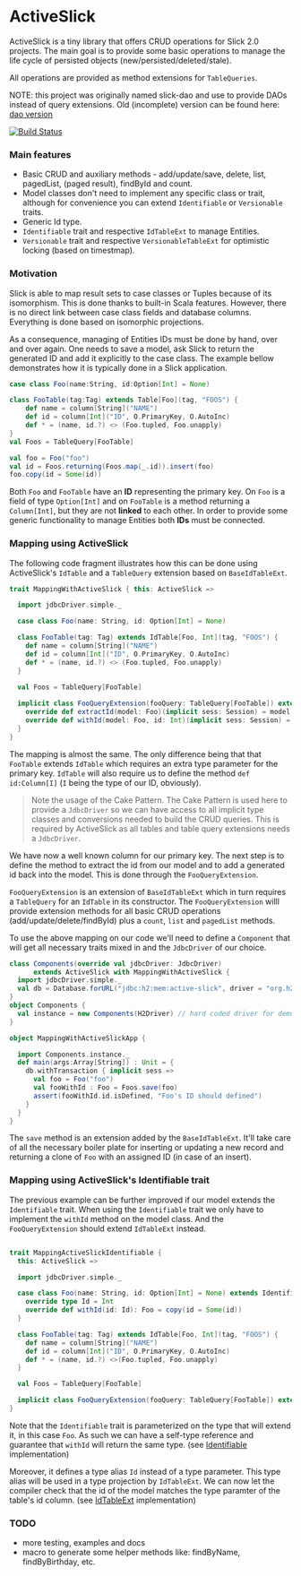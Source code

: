 # ActiveSlick

ActiveSlick is a tiny library that offers CRUD operations for Slick 2.0 projects. The main goal is to provide some basic operations to manage the life cycle of persisted objects (new/persisted/deleted/stale).

All operations are provided as method extensions for `TableQueries`. 

NOTE: this project was originally named slick-dao and use to provide DAOs instead of query extensions.
Old (incomplete) version can be found here: [dao version](https://github.com/strongtyped/active-slick/tree/dao-active-record)

[![Build Status](https://travis-ci.org/strongtyped/active-slick.svg?branch=develop)](https://travis-ci.org/strongtyped/active-slick)

### Main features
- Basic CRUD and auxiliary methods - add/update/save, delete, list, pagedList, (paged result), findById and count.
- Model classes don't need to implement any specific class or trait,
  although for convenience you can extend `Identifiable` or `Versionable` traits.  
- Generic Id type. 
- `Identifiable` trait and respective `IdTableExt` to manage Entities.
- `Versionable` trait and respective `VersionableTableExt` for optimistic locking (based on timestmap).


### Motivation

Slick is able to map result sets to case classes or Tuples because of its isomorphism. This is done thanks to built-in Scala features. However, there is no direct link between case class fields and database columns. Everything is done based on isomorphic projections.

As a consequence, managing of Entities IDs must be done by hand, over and over again. One needs to save a model, ask Slick to return the generated ID and add it explicitly to the case class.  The example bellow demonstrates how it is typically done in a Slick application.  

```scala
case class Foo(name:String, id:Option[Int] = None)

class FooTable(tag:Tag) extends Table[Foo](tag, "FOOS") {
    def name = column[String]("NAME")
    def id = column[Int]("ID", O.PrimaryKey, O.AutoInc)
    def * = (name, id.?) <> (Foo.tupled, Foo.unapply)
}
val Foos = TableQuery[FooTable]

val foo = Foo("foo")
val id = Foos.returning(Foos.map(_.id)).insert(foo)
foo.copy(id = Some(id))
```

Both `Foo` and `FooTable` have an **ID** representing the primary key. On `Foo` is a field of type `Option[Int]` and on `FooTable` is a method returning a `Column[Int]`, but they are not **linked** to each other. In order to provide some generic functionality to manage Entities both **IDs** must be connected.

### Mapping using ActiveSlick
The following code fragment illustrates how this can be done using ActiveSlick's `IdTable` and a `TableQuery` extension based on `BaseIdTableExt`.

```scala
trait MappingWithActiveSlick { this: ActiveSlick =>

  import jdbcDriver.simple._

  case class Foo(name: String, id: Option[Int] = None)

  class FooTable(tag: Tag) extends IdTable[Foo, Int](tag, "FOOS") {
    def name = column[String]("NAME")
    def id = column[Int]("ID", O.PrimaryKey, O.AutoInc)
    def * = (name, id.?) <> (Foo.tupled, Foo.unapply)
  }

  val Foos = TableQuery[FooTable]
  
  implicit class FooQueryExtension(fooQuery: TableQuery[FooTable]) extends BaseIdTableExt[Foo, Int](fooQuery) {
    override def extractId(model: Foo)(implicit sess: Session) = model.id
    override def withId(model: Foo, id: Int)(implicit sess: Session) = model.copy(id = Some(id))
  }
}
```

The mapping is almost the same. The only difference being that that `FooTable` extends `IdTable` which requires an extra type parameter for the primary key. `IdTable` will also require us to define the method `def id:Column[I]` (`I` being the type of our ID, obviously). 

> Note the usage of the Cake Pattern. The Cake Pattern is used here to provide a `JdbcDriver` so we can have access to all implicit type classes and conversions needed to build the CRUD queries. This is required by ActiveSlick as all tables and table query extensions needs a `JdbcDriver`.

We have now a well known column for our primary key. The next step is to define the method to extract the id from our model and to add a generated id back into the model. This is done through the `FooQueryExtension`. 

`FooQueryExtension` is an extension of `BaseIdTableExt` which in turn requires a `TableQuery` for an `IdTable` in its constructor. The `FooQueryExtension` willl provide extension methods for all basic CRUD operations (add/update/delete/findById) plus a `count`, `list` and `pagedList` methods.  

To use the above mapping on our code we'll need to define a `Component` that will get all necessary traits mixed in and the `JdbcDriver` of our choice. 

```scala
class Components(override val jdbcDriver: JdbcDriver) 
      extends ActiveSlick with MappingWithActiveSlick {
  import jdbcDriver.simple._
  val db = Database.forURL("jdbc:h2:mem:active-slick", driver = "org.h2.Driver")
}
object Components {
  val instance = new Components(H2Driver) // hard coded driver for demo purpose
}

object MappingWithActiveSlickApp {

  import Components.instance._
  def main(args:Array[String]) : Unit = {
    db.withTransaction { implicit sess =>
      val foo = Foo("foo")
      val fooWithId : Foo = Foos.save(foo)
      assert(fooWithId.id.isDefined, "Foo's ID should defined")
    }
  }
}

``` 

The `save` method is an extension added by the `BaseIdTableExt`. It'll take care of all the necessary boiler plate for inserting or updating a new record and returning a clone of `Foo` with an assigned ID (in case of an insert). 


### Mapping using ActiveSlick's Identifiable trait

The previous example can be further improved if our model extends the `Identifiable` trait. When using the `Identifiable` trait we only have to implement the `withId` method on the model class. And the `FooQueryExtension` should extend `IdTableExt` instead.  

```scala

trait MappingActiveSlickIdentifiable {
  this: ActiveSlick =>

  import jdbcDriver.simple._

  case class Foo(name: String, id: Option[Int] = None) extends Identifiable[Foo] {
    override type Id = Int
    override def withId(id: Id): Foo = copy(id = Some(id))
  }

  class FooTable(tag: Tag) extends IdTable[Foo, Int](tag, "FOOS") {
    def name = column[String]("NAME")
    def id = column[Int]("ID", O.PrimaryKey, O.AutoInc)
    def * = (name, id.?) <>(Foo.tupled, Foo.unapply)
  }

  val Foos = TableQuery[FooTable]

  implicit class FooQueryExtension(fooQuery: TableQuery[FooTable]) extends IdTableExt[Foo](fooQuery)
}

```
Note that the `Identifiable` trait is parameterized on the type that will extend it, in this case `Foo`. As such we can have a self-type reference and guarantee that `withId` will return the same type. 
(see [Identifiable](https://github.com/strongtyped/active-slick/blob/develop/src/main/scala/io/strongtyped/active/slick/models/Identifiable.scala) implementation)

Moreover, it defines a type alias `Id` instead of a type parameter. This type alias will be used in a type projection by `IdTableExt`. We can now let the compiler check that the id of the model matches the type paramter of the table's id column. 
(see [IdTableExt](https://github.com/strongtyped/active-slick/blob/develop/src/main/scala/io/strongtyped/active/slick/QueryExtensions.scala#L94) implementation)

### TODO
- more testing, examples and docs
- macro to generate some helper methods like: findByName, findByBirthday, etc.
